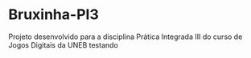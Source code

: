 # Bruxinha-PI3
 Projeto desenvolvido para a disciplina Prática Integrada III do curso de Jogos Digitais da UNEB
testando
